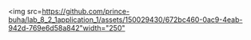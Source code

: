 <img src=<https://github.com/prince-buha/lab_8_2_1application_1/assets/150029430/672bc460-0ac9-4eab-942d-769e6d58a842"width="250">
